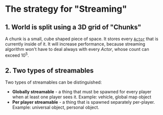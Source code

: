 # The strategy for "Streaming"

## 1. World is split using a 3D grid of "Chunks"

A chunk is a small, cube shaped piece of space.
It stores every [`Actor`](../Concepts/Actors.md) that is currently inside of it.
It will increase performance, because streaming algorithm won't have to deal always
with every *Actor*, whose count can exceed 10<sup>5</sup>. 

## 2. Two types of streamables

Two types of streamables can be distinguished:

- **Globally streamable** - a thing that must be spawned for every player
  when at least one player sees it.
  Example: vehicle, global map object
- **Per player streamable** - a thing that is spawned separately per-player.
  Example: universal object, personal object.




